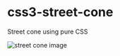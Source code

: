 # css3-street-cone
Street cone using pure CSS <br>

![street cone image](https://cloud.githubusercontent.com/assets/3964422/16676982/d753caf0-44a6-11e6-8d40-70d4becbd506.png)

